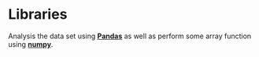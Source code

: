 # Libraries
Analysis the data set using <a href ="https://github.com/komalsingh1606/Python-Libraries/tree/main/Pandas"><b>Pandas</b></a> as well as perform some array function using <a href="https://github.com/komalsingh1606/Python-Libraries/blob/main/numPy.ipynb"><b>numpy</b></a>. 
